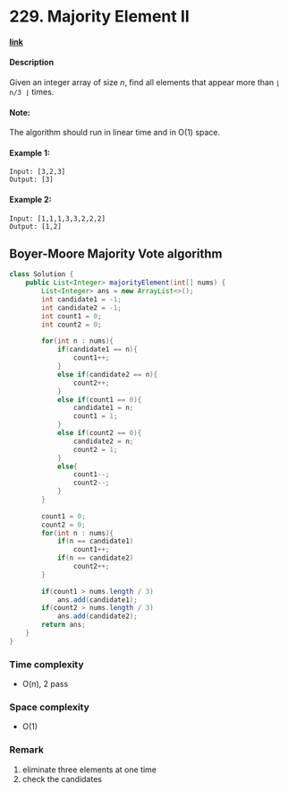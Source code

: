# 229. Majority Element II

#### [link](https://leetcode.com/problems/majority-element-ii/)

#### Description
Given an integer array of size *n*, find all elements that appear more than `⌊ n/3 ⌋` times.

#### Note: 
The algorithm should run in linear time and in O(1) space.

#### Example 1:
```
Input: [3,2,3]
Output: [3]
```
#### Example 2:
```
Input: [1,1,1,3,3,2,2,2]
Output: [1,2]
```

## Boyer-Moore Majority Vote algorithm
```java
class Solution {
    public List<Integer> majorityElement(int[] nums) {
        List<Integer> ans = new ArrayList<>();
        int candidate1 = -1;
        int candidate2 = -1;
        int count1 = 0;
        int count2 = 0;
        
        for(int n : nums){
            if(candidate1 == n){
                count1++;
            }
            else if(candidate2 == n){
                count2++;
            }
            else if(count1 == 0){
                candidate1 = n;
                count1 = 1;
            }
            else if(count2 == 0){
                candidate2 = n;
                count2 = 1;
            }
            else{
                count1--;
                count2--;
            }
        }
        
        count1 = 0;
        count2 = 0;
        for(int n : nums){
            if(n == candidate1)
                count1++;
            if(n == candidate2)
                count2++;
        }
        
        if(count1 > nums.length / 3)
            ans.add(candidate1);
        if(count2 > nums.length / 3)
            ans.add(candidate2);
        return ans;
    }
}
```
### Time complexity
* O(n), 2 pass
### Space complexity
* O(1)
### Remark
1. eliminate three elements at one time
2. check the candidates
